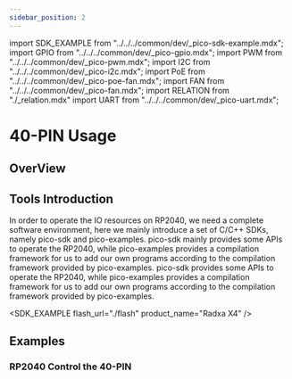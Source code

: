 ```yaml
---
sidebar_position: 2
---
```


import SDK_EXAMPLE from "../../../common/dev/\_pico-sdk-example.mdx";
import GPIO from "../../../common/dev/\_pico-gpio.mdx";
import PWM from "../../../common/dev/\_pico-pwm.mdx";
import I2C from "../../../common/dev/\_pico-i2c.mdx";
import PoE from "../../../common/dev/\_pico-poe-fan.mdx";
import FAN from "../../../common/dev/\_pico-fan.mdx";
import RELATION from "./\_relation.mdx"
import UART from "../../../common/dev/\_pico-uart.mdx";

# 40-PIN Usage

## OverView

<RELATION />

## Tools Introduction

In order to operate the IO resources on RP2040, we need a complete software environment, here we mainly introduce a set of C/C++ SDKs, namely pico-sdk and pico-examples. pico-sdk mainly provides some APIs to operate the RP2040, while pico-examples provides a compilation framework for us to add our own programs according to the compilation framework provided by pico-examples. pico-sdk provides some APIs to operate the RP2040, while pico-examples provides a compilation framework for us to add our own programs according to the compilation framework provided by pico-examples.

<SDK_EXAMPLE flash_url="./flash" product_name="Radxa X4" />

## Examples

### RP2040 Control the 40-PIN

<Tabs queryString="type">
    <TabItem value="GPIO">
       <GPIO flash_url="./flash" gpio_definition="./gpio" product_name="Radxa X4"  led_pin="PIN_5" />
    </TabItem>
    <TabItem value="I2C">
        <I2C flash_url="./flash" product_name="Radxa X4"  scl_pin="PIN_5" sda_pin="PIN_3" />
    </TabItem>
     <TabItem value="PWM">
       <PWM flash_url="./flash" product_name="Radxa X4" led_pin="PIN_5" />
    </TabItem>
     <TabItem value="PoE FAN">
       <PoE flash_url="./flash" product_name="Radxa X4" poe_name="Radxa 25W PoE+ HAT for X4" poe_img="/img/x/x4/25w_poe_plus_for_x4_04.webp" />
    </TabItem>
     <TabItem value="UART">
      <UART />
    </TabItem>
</Tabs>
